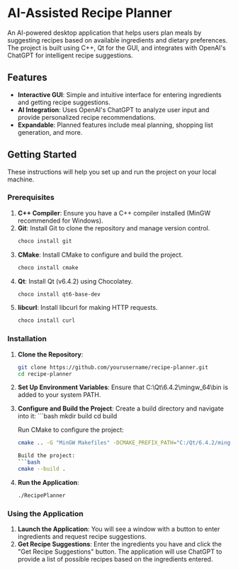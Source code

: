 # AI-Assisted Recipe Planner

An AI-powered desktop application that helps users plan meals by suggesting recipes based on available ingredients and dietary preferences. The project is built using C++, Qt for the GUI, and integrates with OpenAI's ChatGPT for intelligent recipe suggestions.

## Features
- **Interactive GUI**: Simple and intuitive interface for entering ingredients and getting recipe suggestions.
- **AI Integration**: Uses OpenAI's ChatGPT to analyze user input and provide personalized recipe recommendations.
- **Expandable**: Planned features include meal planning, shopping list generation, and more.

## Getting Started

These instructions will help you set up and run the project on your local machine.

### Prerequisites

1. **C++ Compiler**: Ensure you have a C++ compiler installed (MinGW recommended for Windows).
2. **Git**: Install Git to clone the repository and manage version control.
   ```bash
   choco install git
3. **CMake**: Install CMake to configure and build the project.
    ```bash
   choco install cmake
4. **Qt**: Install Qt (v6.4.2) using Chocolatey.
    ```bash
   choco install qt6-base-dev
5. **libcurl**: Install libcurl for making HTTP requests.   
    ```bash
   choco install curl

### Installation
1. **Clone the Repository**: 
    ```bash
    git clone https://github.com/yourusername/recipe-planner.git
    cd recipe-planner

2. **Set Up Environment Variables**: 
    Ensure that C:\Qt\6.4.2\mingw_64\bin is added to your system PATH.

3. **Configure and Build the Project**: 
    Create a build directory and navigate into it: 
        ```bash
        mkdir build
        cd build

    Run CMake to configure the project:
    ```bash
    cmake .. -G "MinGW Makefiles" -DCMAKE_PREFIX_PATH="C:/Qt/6.4.2/mingw_64/lib/cmake"

    Build the project: 
    ```bash
    cmake --build .

4. **Run the Application**: 
    ```bash
    ./RecipePlanner


### Using the Application
1. **Launch the Application**:
    You will see a window with a button to enter ingredients and request recipe suggestions.
1. **Get Recipe Suggestions**:
    Enter the ingredients you have and click the "Get Recipe Suggestions" button.
    The application will use ChatGPT to provide a list of possible recipes based on the ingredients entered.